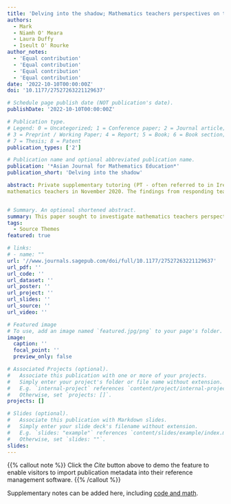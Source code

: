 ```yaml
---
title: 'Delving into the shadow; Mathematics teachers perspectives on the impact of private supplementary tutoring in Ireland'
authors:
  - Mark
  - Niamh O' Meara
  - Laura Duffy
  - Iseult O' Rourke
author_notes:
  - 'Equal contribution'
  - 'Equal contribution'
  - 'Equal contribution'
  - 'Equal contribution'
date: '2022-10-10T00:00:00Z'
doi: '10.1177/27527263221129637'

# Schedule page publish date (NOT publication's date).
publishDate: '2022-10-10T00:00:00Z'

# Publication type.
# Legend: 0 = Uncategorized; 1 = Conference paper; 2 = Journal article;
# 3 = Preprint / Working Paper; 4 = Report; 5 = Book; 6 = Book section;
# 7 = Thesis; 8 = Patent
publication_types: ['2']

# Publication name and optional abbreviated publication name.
publication: '*Asian Journal for Mathematics Education*'
publication_short: 'Delving into the shadow'

abstract: Private supplementary tutoring (PT - often referred to in Ireland as "grinds") can be defined as education outside the formal schooling system where a tutor teaches a particular subject(s) in exchange for financial gain. While PT has long been popular in East Asian countries, its provision has become a widespread phenomenon both internationally and at all levels of the Irish education system in recent years, no more so than for the subject of mathematics. However, few empirical studies have been conducted thus far on its impact. In this paper, the authors sought to investigate mathematics teachers’ perceptions of the impact of the grinds culture on the subject at the secondary level in Ireland. The data was gathered using an online survey designed by the authors and circulated to secondary
mathematics teachers in November 2020. The findings from responding teachers (n=305) revealed mixed views, with both positive and negative impacts identified. Many teachers acknowledged the benefits of one-to-one support that grinds can provide and the resulting increase in students’ confidence in the subject. However, teachers also determined that grinds can cause some students to disengage in class and to be less responsible for their own individual work ethics


# Summary. An optional shortened abstract.
summary: This paper sought to investigate mathematics teachers perspectives on the impact of private supplementary tutoring (PT) on the subject at the secondary level in Ireland
tags:
  - Source Themes
featured: true

# links:
# - name: ""
url: '//www.journals.sagepub.com/doi/full/10.1177/27527263221129637'
url_pdf: ''
url_code: ''
url_dataset: ''
url_poster: ''
url_project: ''
url_slides: ''
url_source: ''
url_video: ''

# Featured image
# To use, add an image named `featured.jpg/png` to your page's folder.
image:
  caption: ''
  focal_point: ''
  preview_only: false

# Associated Projects (optional).
#   Associate this publication with one or more of your projects.
#   Simply enter your project's folder or file name without extension.
#   E.g. `internal-project` references `content/project/internal-project/index.md`.
#   Otherwise, set `projects: []`.
projects: []

# Slides (optional).
#   Associate this publication with Markdown slides.
#   Simply enter your slide deck's filename without extension.
#   E.g. `slides: "example"` references `content/slides/example/index.md`.
#   Otherwise, set `slides: ""`.
slides:
---
```


{{% callout note %}}
Click the _Cite_ button above to demo the feature to enable visitors to import publication metadata into their reference management software.
{{% /callout %}}

Supplementary notes can be added here, including [code and math](https://wowchemy.com/docs/content/writing-markdown-latex/).
